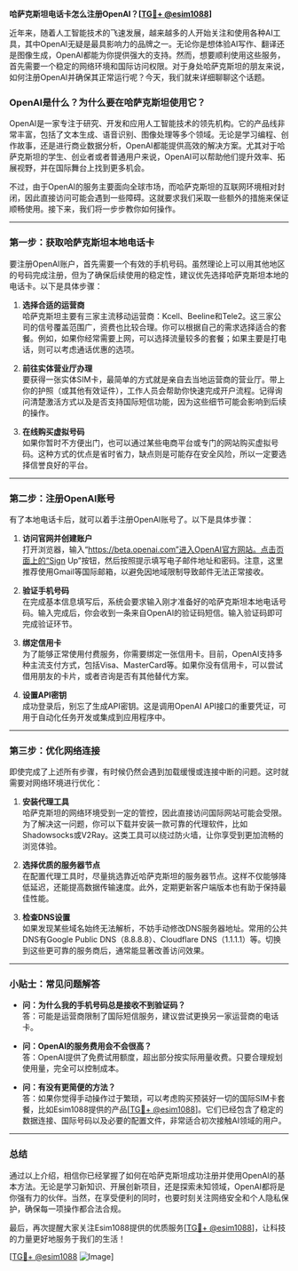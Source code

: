 **哈萨克斯坦电话卡怎么注册OpenAI？[[TG💪+ @esim1088](https://t.me/s/esim1088)]**

近年来，随着人工智能技术的飞速发展，越来越多的人开始关注和使用各种AI工具，其中OpenAI无疑是最具影响力的品牌之一。无论你是想体验AI写作、翻译还是图像生成，OpenAI都能为你提供强大的支持。然而，想要顺利使用这些服务，首先需要一个稳定的网络环境和国际访问权限。对于身处哈萨克斯坦的朋友来说，如何注册OpenAI并确保其正常运行呢？今天，我们就来详细聊聊这个话题。

### OpenAI是什么？为什么要在哈萨克斯坦使用它？

OpenAI是一家专注于研究、开发和应用人工智能技术的领先机构。它的产品线非常丰富，包括了文本生成、语音识别、图像处理等多个领域。无论是学习编程、创作故事，还是进行商业数据分析，OpenAI都能提供高效的解决方案。尤其对于哈萨克斯坦的学生、创业者或者普通用户来说，OpenAI可以帮助他们提升效率、拓展视野，并在国际舞台上找到更多机会。

不过，由于OpenAI的服务主要面向全球市场，而哈萨克斯坦的互联网环境相对封闭，因此直接访问可能会遇到一些障碍。这就要求我们采取一些额外的措施来保证顺畅使用。接下来，我们将一步步教你如何操作。

---

### 第一步：获取哈萨克斯坦本地电话卡

要注册OpenAI账户，首先需要一个有效的手机号码。虽然理论上可以用其他地区的号码完成注册，但为了确保后续使用的稳定性，建议优先选择哈萨克斯坦本地的电话卡。以下是具体步骤：

1. **选择合适的运营商**  
   哈萨克斯坦主要有三家主流移动运营商：Kcell、Beeline和Tele2。这三家公司的信号覆盖范围广，资费也比较合理。你可以根据自己的需求选择适合的套餐。例如，如果你经常需要上网，可以选择流量较多的套餐；如果主要是打电话，则可以考虑通话优惠的选项。

2. **前往实体营业厅办理**  
   要获得一张实体SIM卡，最简单的方式就是亲自去当地运营商的营业厅。带上你的护照（或其他有效证件），工作人员会帮助你快速完成开户流程。记得询问清楚激活方式以及是否支持国际短信功能，因为这些细节可能会影响到后续的操作。

3. **在线购买虚拟号码**  
   如果你暂时不方便出门，也可以通过某些电商平台或专门的网站购买虚拟号码。这种方式的优点是省时省力，缺点则是可能存在安全风险，所以一定要选择信誉良好的平台。

---

### 第二步：注册OpenAI账号

有了本地电话卡后，就可以着手注册OpenAI账号了。以下是具体步骤：

1. **访问官网并创建账户**  
   打开浏览器，输入“https://beta.openai.com”进入OpenAI官方网站。点击页面上的“Sign Up”按钮，然后按照提示填写电子邮件地址和密码。注意，这里推荐使用Gmail等国际邮箱，以避免因地域限制导致邮件无法正常接收。

2. **验证手机号码**  
   在完成基本信息填写后，系统会要求输入刚才准备好的哈萨克斯坦本地电话号码。输入完成后，你会收到一条来自OpenAI的验证码短信。输入验证码即可完成验证环节。

3. **绑定信用卡**  
   为了能够正常使用付费服务，你需要绑定一张信用卡。目前，OpenAI支持多种主流支付方式，包括Visa、MasterCard等。如果你没有信用卡，可以尝试借用朋友的卡片，或者咨询是否有其他替代方案。

4. **设置API密钥**  
   成功登录后，别忘了生成API密钥。这是调用OpenAI API接口的重要凭证，可用于自动化任务开发或集成到应用程序中。

---

### 第三步：优化网络连接

即使完成了上述所有步骤，有时候仍然会遇到加载缓慢或连接中断的问题。这时就需要对网络环境进行优化：

1. **安装代理工具**  
   哈萨克斯坦的网络环境受到一定的管控，因此直接访问国际网站可能会受限。为了解决这一问题，你可以下载并安装一款可靠的代理软件，比如Shadowsocks或V2Ray。这类工具可以绕过防火墙，让你享受到更加流畅的浏览体验。

2. **选择优质的服务器节点**  
   在配置代理工具时，尽量挑选靠近哈萨克斯坦的服务器节点。这样不仅能够降低延迟，还能提高数据传输速度。此外，定期更新客户端版本也有助于保持最佳性能。

3. **检查DNS设置**  
   如果发现某些域名始终无法解析，不妨手动修改DNS服务器地址。常用的公共DNS有Google Public DNS（8.8.8.8）、Cloudflare DNS（1.1.1.1）等。切换到这些更可靠的服务商后，通常能显著改善访问效果。

---

### 小贴士：常见问题解答

- **问：为什么我的手机号码总是接收不到验证码？**  
  答：可能是运营商限制了国际短信服务，建议尝试更换另一家运营商的电话卡。

- **问：OpenAI的服务费用会不会很高？**  
  答：OpenAI提供了免费试用额度，超出部分按实际用量收费。只要合理规划使用量，完全可以控制成本。

- **问：有没有更简便的方法？**  
  答：如果你觉得手动操作过于繁琐，可以考虑购买预装好一切的国际SIM卡套餐，比如Esim1088提供的产品[[TG💪+ @esim1088](https://t.me/s/esim1088)]。它们已经包含了稳定的数据连接、国际号码以及必要的配置文件，非常适合初次接触AI领域的用户。

---

### 总结

通过以上介绍，相信你已经掌握了如何在哈萨克斯坦成功注册并使用OpenAI的基本方法。无论是学习新知识、开展创新项目，还是探索未知领域，OpenAI都将是你强有力的伙伴。当然，在享受便利的同时，也要时刻关注网络安全和个人隐私保护，确保每一项操作都合法合规。

最后，再次提醒大家关注Esim1088提供的优质服务[[TG💪+ @esim1088](https://t.me/s/esim1088)]，让科技的力量更好地服务于我们的生活！

[[TG💪+ @esim1088](https://t.me/s/esim1088) ![Image](https://i.postimg.cc/4NQfJmqS/Snipaste-2025-05-13-00-14-12.png)]